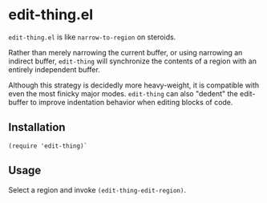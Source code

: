 # edit-thing.el

`edit-thing.el` is like `narrow-to-region` on steroids.

Rather than merely narrowing the current buffer, or using narrowing an
indirect buffer, `edit-thing` will synchronize the contents of a
region with an entirely independent buffer.

Although this strategy is decidedly more heavy-weight, it is
compatible with even the most finicky major modes. `edit-thing` can
also "dedent" the edit-buffer to improve indentation behavior when
editing blocks of code.

## Installation

    (require 'edit-thing)`

## Usage

Select a region and invoke `(edit-thing-edit-region)`.
